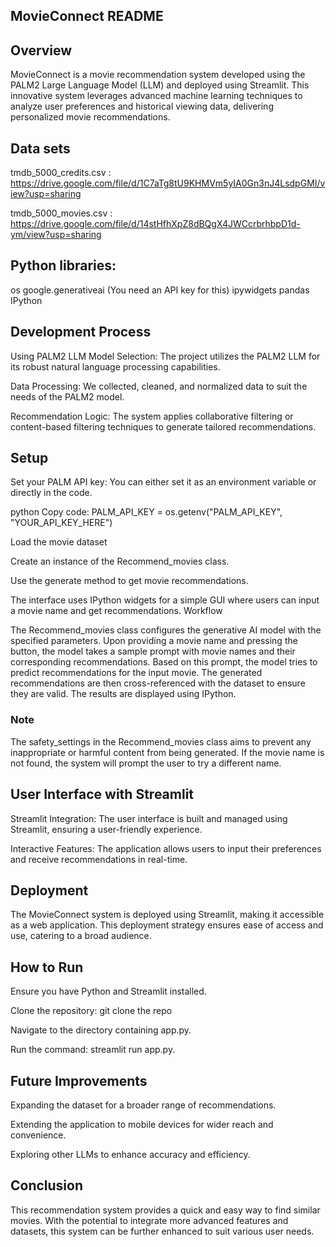 ## MovieConnect README
## Overview
MovieConnect is a movie recommendation system developed using the PALM2 Large Language Model (LLM) and deployed using Streamlit. 
This innovative system leverages advanced machine learning techniques to analyze user preferences and historical viewing data, delivering personalized movie recommendations.

## Data sets
tmdb_5000_credits.csv : https://drive.google.com/file/d/1C7aTg8tU9KHMVm5yIA0Gn3nJ4LsdpGMI/view?usp=sharing

tmdb_5000_movies.csv : https://drive.google.com/file/d/14stHfhXpZ8dBQgX4JWCcrbrhbpD1d-ym/view?usp=sharing

## Python libraries:
os
google.generativeai (You need an API key for this)
ipywidgets
pandas
IPython

## Development Process
Using PALM2 LLM
Model Selection: The project utilizes the PALM2 LLM for its robust natural language processing capabilities.

Data Processing: We collected, cleaned, and normalized data to suit the needs of the PALM2 model.

Recommendation Logic: The system applies collaborative filtering or content-based filtering techniques to generate tailored recommendations.

## Setup

Set your PALM API key: You can either set it as an environment variable or directly in the code.

python Copy code: PALM_API_KEY = os.getenv("PALM_API_KEY", "YOUR_API_KEY_HERE")

Load the movie dataset

Create an instance of the Recommend_movies class.

Use the generate method to get movie recommendations.

The interface uses IPython widgets for a simple GUI where users can input a movie name and get recommendations.
Workflow

The Recommend_movies class configures the generative AI model with the specified parameters.
Upon providing a movie name and pressing the button, the model takes a sample prompt with movie names and their corresponding recommendations.
Based on this prompt, the model tries to predict recommendations for the input movie.
The generated recommendations are then cross-referenced with the dataset to ensure they are valid.
The results are displayed using IPython.

### Note

The safety_settings in the Recommend_movies class aims to prevent any inappropriate or harmful content from being generated.
If the movie name is not found, the system will prompt the user to try a different name.

## User Interface with Streamlit
Streamlit Integration: The user interface is built and managed using Streamlit, ensuring a user-friendly experience.

Interactive Features: The application allows users to input their preferences and receive recommendations in real-time.
## Deployment
The MovieConnect system is deployed using Streamlit, making it accessible as a web application. This deployment strategy ensures ease of access and use, catering to a broad audience.

## How to Run
Ensure you have Python and Streamlit installed.

Clone the repository: git clone the repo

Navigate to the directory containing app.py.

Run the command: streamlit run app.py.

## Future Improvements
Expanding the dataset for a broader range of recommendations.

Extending the application to mobile devices for wider reach and convenience.

Exploring other LLMs to enhance accuracy and efficiency.


## Conclusion

This recommendation system provides a quick and easy way to find similar movies. With the potential to integrate more advanced features and datasets, this system can be further enhanced to suit various user needs.
